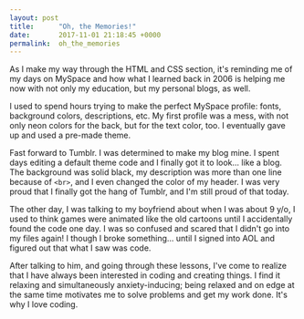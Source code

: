```yaml
---
layout: post
title:      "Oh, the Memories!"
date:       2017-11-01 21:18:45 +0000
permalink:  oh_the_memories
---
```



As I make my way through the HTML and CSS section, it's reminding me of my days on MySpace and how what I learned back in 2006 is helping me now with not only my education, but my personal blogs, as well.

I used to spend hours trying to make the perfect MySpace profile: fonts, background colors, descriptions, etc. My first profile  was a mess, with not only neon colors for the back, but for the text color, too. I eventually gave up and used a pre-made theme. 

Fast forward to Tumblr. I was determined to make my blog mine. I spent days editing a default theme code and I finally got it to look... like a blog. The background was solid black, my description was more than one line because of `<br>`, and I even changed the color of my header. I was very proud that I finally got the hang of Tumblr, and I'm still proud of that today.

The other day, I was talking to my boyfriend about when I was about 9 y/o, I used to think games were animated like the old cartoons until I accidentally found the code one day. I was so confused and scared that I didn't go into my files again! I though I broke something... until I signed into AOL and figured out that what I saw was code.

After talking to him, and going through these lessons, I've come to realize that I have always been interested in coding and creating things. I find it relaxing and simultaneously anxiety-inducing; being relaxed and on edge at the same time motivates me to solve problems and get my work done. It's why I love coding.
